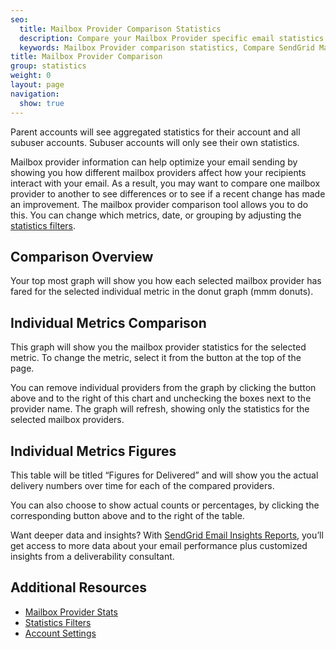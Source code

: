```yaml
---
seo:
  title: Mailbox Provider Comparison Statistics
  description: Compare your Mailbox Provider specific email statistics.
  keywords: Mailbox Provider comparison statistics, Compare SendGrid Mailbox Provider statistics
title: Mailbox Provider Comparison
group: statistics
weight: 0
layout: page
navigation:
  show: true
---
```



<call-out>

Parent accounts will see aggregated statistics for their account and all subuser accounts. Subuser accounts will only see their own statistics.

</call-out>

Mailbox provider information can help optimize your email sending by showing you how different mailbox providers affect how your recipients interact with your email. As a result, you may want to compare one mailbox provider to another to see differences or to see if a recent change has made an improvement. The mailbox provider comparison tool allows you to do this. You can change which metrics, date, or grouping by adjusting the [statistics filters]({{root_url}}/ui/analytics-and-reporting/stats-overview/#statistics-filters).

## 	Comparison Overview

Your top most graph will show you how each selected mailbox provider has fared for the selected individual metric in the donut graph (mmm donuts).

## 	Individual Metrics Comparison

This graph will show you the mailbox provider statistics for the selected metric. To change the metric, select it from the button at the top of the page.

You can remove individual providers from the graph by clicking the button above and to the right of this chart and unchecking the boxes next to the provider name. The graph will refresh, showing only the statistics for the selected mailbox providers.

## 	Individual Metrics Figures

This table will be titled “Figures for Delivered” and will show you the actual delivery numbers over time for each of the compared providers.

You can also choose to show actual counts or percentages, by clicking the corresponding button above and to the right of the table.

<call-out>

Want deeper data and insights? With [SendGrid Email Insights Reports](https://go.sendgrid.com/Email-Insights-Reports.html?utm_source=docs), you’ll get access to more data about your email performance plus customized insights from a deliverability consultant.

</call-out>

## 	Additional Resources

- [Mailbox Provider Stats](https://app.sendgrid.com/statistics/mailbox_provider)
- [Statistics Filters]({{root_url}}/ui/analytics-and-reporting/stats-overview/#statistics-filters)
- [Account Settings]({{root_url}}/ui/account-and-settings/account/)
